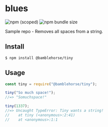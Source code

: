 # blues
![npm (scoped)](https://img.shields.io/npm/v/@jsylka/blues.svg)
![npm bundle size](https://img.shields.io/bundlephobia/min/@jsylka/blues.svg)

Sample repo - Removes all spaces from a string.

## Install

```
$ npm install @bamblehorse/tiny
```

## Usage

```js
const tiny = require("@bamblehorse/tiny");

tiny("So much space!");
//=> "Somuchspace!"

tiny(1337);
//=> Uncaught TypeError: Tiny wants a string!
//    at tiny (<anonymous>:2:41)
//    at <anonymous>:1:1
```
